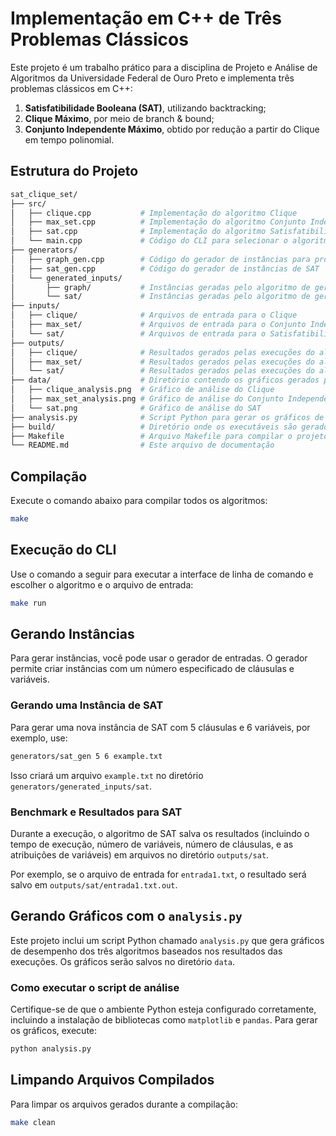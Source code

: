 # Implementação em C++ de Três Problemas Clássicos

Este projeto é um trabalho prático para a disciplina de Projeto e Análise de Algoritmos da Universidade Federal de Ouro Preto e implementa três problemas clássicos em C++:

1. **Satisfatibilidade Booleana (SAT)**, utilizando backtracking;
2. **Clique Máximo**, por meio de branch & bound;
3. **Conjunto Independente Máximo**, obtido por redução a partir do Clique em tempo polinomial.

## Estrutura do Projeto

```bash
sat_clique_set/
├── src/
│   ├── clique.cpp           # Implementação do algoritmo Clique
│   ├── max_set.cpp          # Implementação do algoritmo Conjunto Independente Máximo
│   ├── sat.cpp              # Implementação do algoritmo Satisfatibilidade
│   └── main.cpp             # Código do CLI para selecionar o algoritmo e o arquivo de entrada
├── generators/
│   ├── graph_gen.cpp        # Código do gerador de instâncias para problemas de grafos
│   ├── sat_gen.cpp          # Código do gerador de instâncias de SAT
│   └── generated_inputs/
│       ├── graph/           # Instâncias geradas pelo algoritmo de geração de grafos
│       └── sat/             # Instâncias geradas pelo algoritmo de geração de SAT
├── inputs/
│   ├── clique/              # Arquivos de entrada para o Clique
│   ├── max_set/             # Arquivos de entrada para o Conjunto Independente Máximo
│   └── sat/                 # Arquivos de entrada para o Satisfatibilidade
├── outputs/
│   ├── clique/              # Resultados gerados pelas execuções do algoritmo de Clique
│   ├── max_set/             # Resultados gerados pelas execuções do algoritmo de Conjunto Independente Máximo
│   └── sat/                 # Resultados gerados pelas execuções do algoritmo de SAT
├── data/                    # Diretório contendo os gráficos gerados pela análise
│   ├── clique_analysis.png  # Gráfico de análise do Clique
│   ├── max_set_analysis.png # Gráfico de análise do Conjunto Independente Máximo
│   └── sat.png              # Gráfico de análise do SAT
├── analysis.py              # Script Python para gerar os gráficos de análise
├── build/                   # Diretório onde os executáveis são gerados
├── Makefile                 # Arquivo Makefile para compilar o projeto
└── README.md                # Este arquivo de documentação
```

## Compilação

Execute o comando abaixo para compilar todos os algoritmos:

```bash
make
```

## Execução do CLI

Use o comando a seguir para executar a interface de linha de comando e escolher o algoritmo e o arquivo de entrada:

```bash
make run
```

## Gerando Instâncias

Para gerar instâncias, você pode usar o gerador de entradas. O gerador permite criar instâncias com um número especificado de cláusulas e variáveis.

### Gerando uma Instância de SAT

Para gerar uma nova instância de SAT com 5 cláusulas e 6 variáveis, por exemplo, use:

```bash
generators/sat_gen 5 6 example.txt
```

Isso criará um arquivo `example.txt` no diretório `generators/generated_inputs/sat`.

### Benchmark e Resultados para SAT

Durante a execução, o algoritmo de SAT salva os resultados (incluindo o tempo de execução, número de variáveis, número de cláusulas, e as atribuições de variáveis) em arquivos no diretório `outputs/sat`.

Por exemplo, se o arquivo de entrada for `entrada1.txt`, o resultado será salvo em `outputs/sat/entrada1.txt.out`.

## Gerando Gráficos com o `analysis.py`

Este projeto inclui um script Python chamado `analysis.py` que gera gráficos de desempenho dos três algoritmos baseados nos resultados das execuções. Os gráficos serão salvos no diretório `data`.

### Como executar o script de análise

Certifique-se de que o ambiente Python esteja configurado corretamente, incluindo a instalação de bibliotecas como `matplotlib` e `pandas`. Para gerar os gráficos, execute:

```bash
python analysis.py
```

## Limpando Arquivos Compilados

Para limpar os arquivos gerados durante a compilação:

```bash
make clean
```
